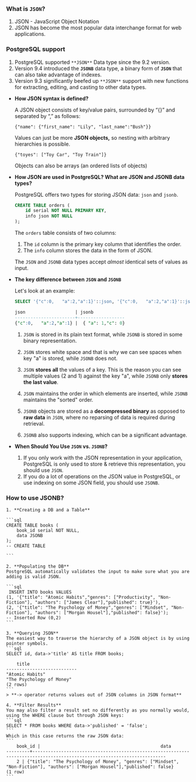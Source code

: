 ### **What is `JSON`?**

1. JSON - JavaScript Object Notation 
2. JSON has become the most popular data interchange format for web applications.

### **PostgreSQL support**

1. PostgreSQL supported `**JSON**` Data type since the 9.2 version.
2. Version 9.4 introduced the **`JSONB`** data type, a binary form of **`JSON`** that can also take advantage of indexes.
3. Version 9.3 significantly beefed up `**JSON**` support with new functions for extracting, editing, and casting to other data types.
- **How JSON syntax is defined?**
    
    A JSON object consists of key/value pairs, surrounded by “{}” and separated by “,” as follows:
    
    `{"name": {"first_name": "Lily", "last_name":"Bush"}}`
    
    Values can just be more **JSON objects,** so nesting with arbitrary hierarchies is possible.
    
    `{"toyes": ["Toy Car", "Toy Train"]}`
    
    Objects can also be arrays (an ordered lists of objects)
    
- **How JSON are used in PostgreSQL? What are JSON and JSONB data types?**
    
    PostgreSQL offers two types for storing JSON data: `json` and `jsonb`.
    
    ```sql
    CREATE TABLE orders (
    	id serial NOT NULL PRIMARY KEY,
    	info json NOT NULL
    );
    ```
    
    The `orders` table consists of two columns:
    
    1. The `id` column is the primary key column that identifies the order.
    2. The `info` column stores the data in the form of JSON.
    
    The `JSON` and `JSONB` data types accept *almost* identical sets of values as input.
    
- **The key difference between `JSON` and `JSONB`**
    
    Let's look at an example:
    
    ```sql
    SELECT '{"c":0,   "a":2,"a":1}'::json, '{"c":0,   "a":2,"a":1}'::jsonb;
    
    json                   | jsonb
    -----------------------+------------------
    {"c":0,   "a":2,"a":1} |  { "a": 1,"c": 0}
    ```
    
    1. `JSON` is stored in its plain text format, while `JSONB` is stored in some binary representation.
    2. `JSON` stores white space and that is why we can see spaces when key "a" is stored, while `JSONB` does not.
    3.   `JSON` **stores all** the values of a key. This is the reason you can see multiple values (2     and 1) against the key "a", while `JSONB` only **stores the last value**.
    
    1. `JSON` maintains the order in which elements are inserted, while `JSONB` maintains the "sorted" order.
    2. `JSONB` objects are stored as a **decompressed binary** as opposed to **raw data** in `JSON`, where no reparsing of data is required during retrieval.
    3. `JSONB` also supports indexing, which can be a significant advantage.
    
- **When Should You Use `JSON` vs. `JSONB`?**
    1. If you only work with the JSON representation in your application, PostgreSQL is only used to store & retrieve this representation, you should use `JSON`.
    2. If you do a lot of operations on the JSON value in PostgreSQL, or use indexing on some JSON field, you should use `JSONB`.

### **How to use JSONB?**
    1. **Creating a DB and a Table**

    ```sql
    CREATE TABLE books (
        book_id serial NOT NULL,
        data JSONB
    );
    -- CREATE TABLE
    
    ```

    2. **Populating the DB**
    PostgreSQL automatically validates the input to make sure what you are adding is valid JSON.
    
    ```sql
     INSERT INTO books VALUES 
	(1, '{"title": "Atomic Habits","genres": ["Productivity", "Non-Fiction"], "authors": ["James Clear"],"published": true}'),
	(2, '{"title": "The Psychology of Money","genres": ["Mindset", "Non-Fiction"], "authors": ["Morgan Housel"],"published": false}');
    -- Inserted Row (0,2)
    ```
    
    3. **Querying JSON**
    The easiest way to traverse the hierarchy of a JSON object is by using pointer symbols.
    ```sql
    SELECT id, data->'title' AS title FROM books;

        title
    ---------------------------
    "Atomic Habits"
    "The Psychology of Money"
    (2 rows)
    ```
    > **-> operator returns values out of JSON columns in JSON format**

    4. **Filter Results**
    You may also filter a result set no differently as you normally would, using the WHERE clause but through JSON keys:
    ```sql
    SELECT * FROM books WHERE data->'published' = 'false';
    ```
    Which in this case returns the raw JSON data:
    ```
        book_id |                                              data
    ---------+-------------------------------------------------------------------------------------------------------------------------
        2 | {"title": "The Psychology of Money", "genres": ["Mindset", "Non-Fiction"], "authors": ["Morgan Housel"],"published": false}
    (1 row)
    ```




